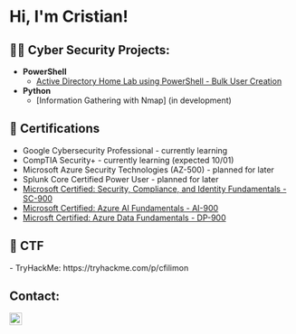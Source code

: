 <h1>Hi, I'm Cristian!</h1>

<h2>👨‍💻 Cyber Security Projects:</h2>

- <b>PowerShell</b> 
  - [Active Directory Home Lab using PowerShell - Bulk User Creation](https://github.com/crfili/ActiveDirectory-Lab)
- <b>Python</b>
  - [Information Gathering with Nmap] (in development)

<h2>📝 Certifications</h2>

- Google Cybersecurity Professional - currently learning
- CompTIA Security+ - currently learning (expected 10/01)
- Microsoft Azure Security Technologies (AZ-500) - planned for later
- Splunk Core Certified Power User - planned for later
- [Microsoft Certified: Security, Compliance, and Identity Fundamentals - SC-900](https://www.credly.com/badges/9cc37c5a-b7db-4eaf-bf56-1daf80913714/public_url)
- [Microsoft Certified: Azure AI Fundamentals - AI-900](https://www.credly.com/badges/d7e7f31f-5d12-4cc2-856f-45273cb7bd41/linked_in)
- [Microsft Certified: Azure Data Fundamentals - DP-900](https://www.credly.com/badges/cd34bd10-8be3-4c98-85e7-8f0df0453b2e/public_url)



<h2>🏁 CTF</h2>
- TryHackMe: https://tryhackme.com/p/cfilimon

<h2> Contact:</h2>

[<img align="left" alt="crfili | LinkedIn" width="22px" src="https://cdn.jsdelivr.net/npm/simple-icons@v3/icons/linkedin.svg" />][linkedin]

[linkedin]: https://linkedin.com/in/cf-filimon

<!--
**crfili/crfili** is a ✨ _special_ ✨ repository because its `README.md` (this file) appears on your GitHub profile.

Here are some ideas to get you started:

- 🔭 I’m currently working on ...
- 🌱 I’m currently learning ....
- 📫 How to reach me: ...
- ⚡ Fun fact: ...
-->
